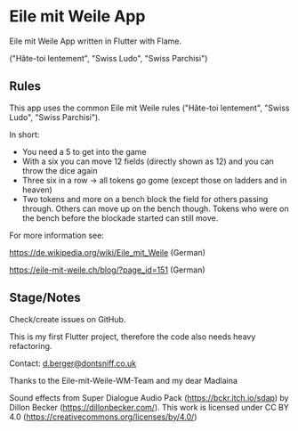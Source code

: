 # Eile mit Weile App

Eile mit Weile App written in Flutter with Flame.

("Hâte-toi lentement", "Swiss Ludo", "Swiss Parchisi")

## Rules
This app uses the common Eile mit Weile rules ("Hâte-toi lentement", "Swiss Ludo", "Swiss Parchisi").

In short:

- You need a 5 to get into the game
- With a six you can move 12 fields (directly shown as 12) and you can throw the dice again
- Three six in a row -> all tokens go gome (except those on ladders and in heaven)
- Two tokens and more on a bench block the field for others passing through. Others can move up on the bench though. Tokens who were on the bench before the blockade started can still move.


For more information see:

https://de.wikipedia.org/wiki/Eile_mit_Weile (German)

https://eile-mit-weile.ch/blog/?page_id=151 (German)

## Stage/Notes

Check/create issues on GitHub.

This is my first Flutter project, therefore the code also needs heavy refactoring.

Contact: d.berger@dontsniff.co.uk

Thanks to the Eile-mit-Weile-WM-Team and my dear Madlaina

Sound effects from Super Dialogue Audio Pack (https://bckr.itch.io/sdap) by Dillon Becker (https://dillonbecker.com/). This work is licensed under CC BY 4.0 (https://creativecommons.org/licenses/by/4.0/)
